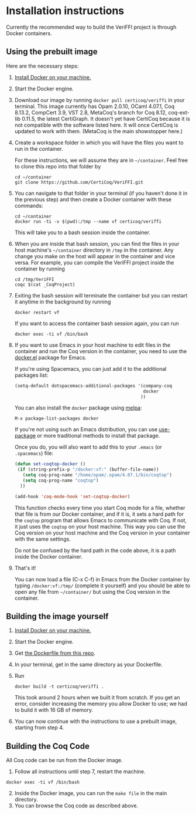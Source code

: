 # Installation instructions

Currently the recommended way to build the VeriFFI project is through Docker containers.

## Using the prebuilt image

Here are the necessary steps:

1. [Install Docker on your machine.](https://docs.docker.com/get-docker/)
2. Start the Docker engine.
3. Download our image by running `docker pull certicoq/veriffi` in your terminal.
   This image currently has Opam 2.0.10, OCaml 4.07.1, Coq 8.13.2, CompCert 3.9, VST 2.8, MetaCoq's branch for Coq 8.12, coq-ext-lib 0.11.5, the latest CertiGraph.
   It doesn't yet have CertiCoq because it is not compatible with the software listed here. It will once CertiCoq is updated to work with them. (MetaCoq is the main showstopper here.)
4. Create a workspace folder in which you will have the files you want to run in the container. 

   For these instructions, we will assume they are in `~/container`. Feel free to clone this repo into that folder by
   ```
   cd ~/container
   git clone https://github.com/CertiCoq/VeriFFI.git
   ```
5. You can navigate to that folder in your terminal (if you haven't done it in the previous step) and then create a Docker container with these commands:
   
   ```
   cd ~/container
   docker run -ti -v $(pwd):/tmp --name vf certicoq/veriffi
   ```
   This will take you to a bash session inside the container.
6. When you are inside that bash session, you can find the files in your host machine's `~/container` directory in `/tmp` in the container.
   Any change you make on the host will appear in the container and vice versa. For example, you can compile the VeriFFI project inside the container by running
   ```
   cd /tmp/VeriFFI
   coqc $(cat _CoqProject) 
   ```
7. Exiting the bash session will terminate the container but you can restart it anytime in the background by running
   ```
   docker restart vf
   ```
   If you want to access the container bash session again, you can run
   ```
   docker exec -ti vf /bin/bash
   ```
8. If you want to use Emacs in your host machine to edit files in the container and run the Coq version in the container,
   you need to use the [docker.el](https://github.com/Silex/docker.el) package for Emacs.
   
   If you're using Spacemacs, you can just add it to the additional packages list:
   ```lisp
   (setq-default dotspacemacs-additional-packages '(company-coq
                                                    docker
                                                   ))
   ```
   You can also install the ``docker`` package using [melpa](https://melpa.org/#/getting-started): 
   
   ```M-x package-list-packages docker```
   
   If you're not using such an Emacs distribution, you can use [use-package](https://github.com/jwiegley/use-package) or more traditional methods to install that package.
   
   Once you do, you will also want to add this to your `.emacs` (or `.spacemacs`) file:
   
   ```lisp
   (defun set-coqtop-docker ()
    (if (string-prefix-p "/docker:vf:" (buffer-file-name))
      (setq coq-prog-name "/home/opam/.opam/4.07.1/bin/coqtop")
      (setq coq-prog-name "coqtop")
     ))

   (add-hook 'coq-mode-hook 'set-coqtop-docker)
   ```
   This function checks every time you start Coq mode for a file, whether that file is from our Docker container,
   and if it is, it sets a hard path for the `coqtop` program that allows Emacs to communicate with Coq. If not, it just uses the `coqtop` on your host machine.
   This way you can use the Coq version on your host machine and the Coq version in your container with the same settings.
   
   Do not be confused by the hard path in the code above, it is a path inside the Docker container.
   
 9. That's it!
    
    You can now load a file (C-x C-f) in Emacs from the Docker container by typing `/docker:vf:/tmp/` (complete it yourself) and you should be able to open any file from `~/container/` but using the Coq version in the container.


## Building the image yourself

1. [Install Docker on your machine.](https://docs.docker.com/get-docker/)

2. Start the Docker engine.

3. Get [the Dockerfile from this repo](https://github.com/CertiCoq/VeriFFI/blob/main/docker/Dockerfile).

4. In your terminal, get in the same directory as your Dockerfile.

5. Run 
   ```
   docker build -t certicoq/veriffi .
   ```
   This took around 2 hours when we built it from scratch. If you get an error, consider increasing the memory you allow Docker to use; we had to build it with 16 GB of memory.
   
6. You can now continue with the instructions to use a prebuilt image, starting from step 4.



## Building the Coq Code

All Coq code can be run from the Docker image. 

1. Follow all instructions until step 7, restart the machine.

```
docker exec -ti vf /bin/bash
```

2. Inside the Docker image, you can run the ``make file`` in the main directory.
3. You can browse the Coq code as described above.

